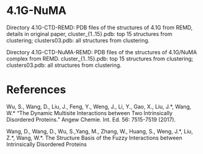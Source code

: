 # 4.1G-NuMA
Directory 4.1G-CTD-REMD: 
PDB files of the structures of 4.1G from REMD, details in original paper, cluster_{1..15}.pdb: top 15 structures from clustering; clusters03.pdb: all structures from clustering.

Directory 4.1G-CTD-NuMA-REMD: 
PDB files of the structures of 4.1G/NuMA complex from REMD. cluster_{1..15}.pdb: top 15 structures from clustering; clusters03.pdb: all structures from clustering.



# References
Wu, S., Wang, D., Liu, J., Feng, Y., Weng, J., Li, Y., Gao, X., Liu, J.\*, Wang, W.\* “The Dynamic Multisite Interactions between Two Intrinsically Disordered Proteins.” Angew Chemie. Int. Ed. 56: 7515-7519 (2017). 

Wang, D., Wang, D., Wu, S.,Yang, M., Zhang, W., Huang, S., Weng, J.\*, Liu, Z.\*, Wang, W.\*. The Structure Basis of the Fuzzy Interactions between Intrinsically Disordered Proteins